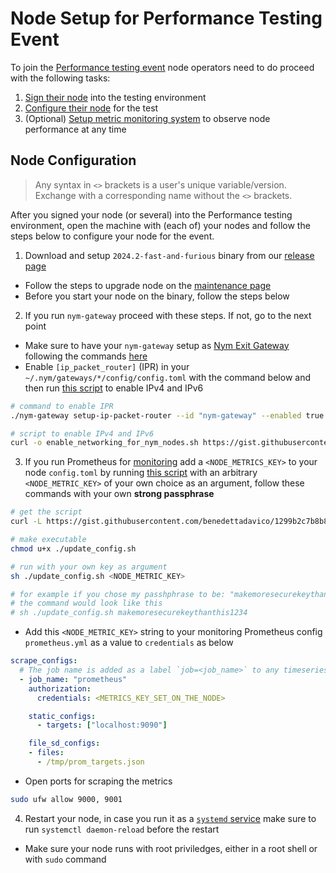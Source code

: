 # Node Setup for Performance Testing Event

To join the [Performance testing event]({{performance_testing_webpage}}) node operators need to do proceed with the following tasks:

1. [Sign their node]({{performance_testing_webpage}}) into the testing environment
2. [Configure their node](#node-configuration) for the test
3. (Optional) [Setup metric monitoring system](templates.md) to observe node performance at any time

## Node Configuration

> Any syntax in `<>` brackets is a user's unique variable/version. Exchange with a corresponding name without the `<>` brackets.

After you signed your node (or several) into the Performance testing environment, open the machine with (each of) your nodes and follow the steps below to configure your node for the event.


1. Download and setup `2024.2-fast-and-furious` binary from our [release page](https://github.com/nymtech/nym/releases/)
  - Follow the steps to upgrade node on the [maintenance page](../nodes/manual-upgrade.md)
  - Before you start your node on the binary, follow the steps below

2. If you run `nym-gateway` proceed with these steps. If not, go to the next point
  - Make sure to have your `nym-gateway` setup as [Nym Exit Gateway](../legal/exit-gateway.md) following the commands [here](../nodes/gateway-setup.md#initialising-exit-gateway)
  - Enable `[ip_packet_router]` (IPR) in your `~/.nym/gateways/*/config/config.toml` with the command below and then run [this script](https://gist.github.com/tommyv1987/ccf6ca00ffb3d7e13192edda61bb2a77) to enable IPv4 and IPv6
```sh
# command to enable IPR
./nym-gateway setup-ip-packet-router --id "nym-gateway" --enabled true

# script to enable IPv4 and IPv6
curl -o enable_networking_for_nym_nodes.sh https://gist.githubusercontent.com/tommyv1987/ccf6ca00ffb3d7e13192edda61bb2a77/raw/0840e1d2ee9949716c45655457d198607dfd3107/enable_networking_for_nym_nodes.sh -L && chmod u+x enable_networking_for_nym_nodes.sh && sudo ./enable_networking_for_nym_nodes.sh
```


3. If you run Prometheus for [monitoring](templates.md) add a `<NODE_METRICS_KEY>` to your node `config.toml` by running [this script](https://gist.github.com/benedettadavico/1299b2c7b8b8282c15eafb1914fb3594) with an arbitrary `<NODE_METRIC_KEY>` of your own choice as an argument, follow these commands with your own **strong passphrase**
```sh
# get the script
curl -L https://gist.githubusercontent.com/benedettadavico/1299b2c7b8b8282c15eafb1914fb3594/raw/500c36037615a515f2f3e007baa25e6a2c277d4a/update_config.sh -o update_config.sh

# make executable
chmod u+x ./update_config.sh

# run with your own key as argument
sh ./update_config.sh <NODE_METRIC_KEY>

# for example if you chose my passhphrase to be: "makemoresecurekeythanthis1234"
# the command would look like this
# sh ./update_config.sh makemoresecurekeythanthis1234
```
  - Add this `<NODE_METRIC_KEY>` string to your monitoring Prometheus config `prometheus.yml` as a value to `credentials` as below

```yaml
scrape_configs:
  # The job name is added as a label `job=<job_name>` to any timeseries scraped from this config.
  - job_name: "prometheus"
    authorization:
      credentials: <METRICS_KEY_SET_ON_THE_NODE>

    static_configs:
      - targets: ["localhost:9090"]

    file_sd_configs:
    - files:
      - /tmp/prom_targets.json
```
  - Open ports for scraping the metrics
```sh
sudo ufw allow 9000, 9001
```
4. Restart your node, in case you run it as a [`systemd` service](../nodes/maintenance.md#systemd) make sure to run `systemctl daemon-reload` before the restart
  - Make sure your node runs with root priviledges, either in a root shell or with `sudo` command


<!--
TODO:
- Changes on binary side of things - create a binary release solely for mixnodes (release/2024.2-fast-and-furious) - have set it up as a pre-release and that only (in process)
- investigate if https://github.com/nymtech/nym/pull/4474 can work alongside ipr as a backup (it will be good to kill all birds with one stone here)
- more regression testing to do on the env, to ensure no blacklisting of gateways/mixnodes and ensure the env is behaving correctly + document it
-->
